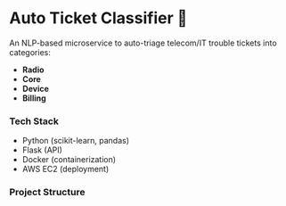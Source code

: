 # Auto Ticket Classifier 🚀

An NLP-based microservice to auto-triage telecom/IT trouble tickets into categories:
- **Radio**
- **Core**
- **Device**
- **Billing**

### Tech Stack
- Python (scikit-learn, pandas)
- Flask (API)
- Docker (containerization)
- AWS EC2 (deployment)

### Project Structure
